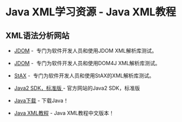 # Java XML学习资源 - Java XML教程

## XML语法分析网站

*   [JDOM](http://www.jdom.org/) -  专门为软件开发人员和使用JDOM XML解析库测试。

*   [JDOM](http://www.dom4j.org/) -  专门为软件开发人员和使用DOM4J XML解析库测试。

*   [StAX](http://www.stax.codehaus.org/) -  专门为软件开发人员和使用StAX的XML解析库测试。

*   [Java2 SDK，标准版 ](http://java.sun.com/j2se/1.4.2/docs/index.htmll)- 官方网站的Java2 SDK，标准版

*   [Java下载](http://www.java.com/en/download/index.jsp) - 下载Java！  

*   [Java XML教程](http://www.yiibai.com/java_xml/) - Java XML教程中文版本！  

 